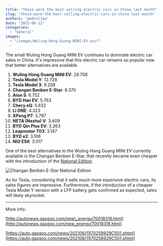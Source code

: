 ```yaml
---
title: "These were the best-selling electric cars in China last month"
slug: "these-were-the-best-selling-electric-cars-in-china-last-month"
authors: "pedrolima"
date: "2021-06-12"
categories:
  - "General"
images:
  - "/images/Wuling-Hong-Guang-MINI-EV.avif"
---
```


The small Wuling Hong Guang MINI EV continues to dominate electric car sales in China. It's impressive that this electric car remains so popular now that better alternatives are available.

1. **Wuling Hong Guang MINI EV**: 29.706
2. **Tesla Model Y**: 12.728
3. **Tesla Model 3**: 9.208
4. **Changan Benben E-Star**: 8.370
5. **Aion S**: 6.752
6. **BYD Han EV**: 5.763
7. **Chery eQ**: 5.632
8. **Li ONE**: 4.323
9. **XPeng P7**: 3.797
10. **NETA (Nezha) V**: 3.409
11. **BYD Qin Plus EV**: 3.263
12. **Leapmotor T03**: 3.147
13. **BYD e2**: 3.106
14. **NIO ES6**: 3.017

One of the best alternatives to the Wuling Hong Guang MINI EV currently available is the Changan Benben E-Star, that recently became even cheaper with the introduction of the [National Edition](/2021/05/20/changan-benben-e-star-gets-new-low-cost-edition/).

![Changan Benben E-Star National Edition](images/Changan-Benben-E-Star-National-Edition.avif)

As for Tesla, considering that it sells much more expensive electric cars, its sales figures are impressive. Furthermore, if the introduction of a cheaper Tesla Model Y version with a LFP battery gets confirmed as expected, sales will likely skyrocket.

---

More info:

[http://autonews.gasgoo.com/new\_energy/70018316.html](http://autonews.gasgoo.com/new_energy/70018316.html)

[https://auto.gasgoo.com/news/202106/11I70258929C501.shtml](https://auto.gasgoo.com/news/202106/11I70258929C501.shtml)
